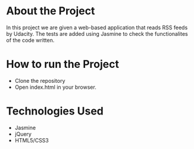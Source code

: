 # About the Project

In this project we are given a web-based application that reads RSS feeds by Udacity. The tests are added using Jasmine to check the functionalites of the code written.

# How to run the Project

- Clone the repository 
- Open index.html in your browser.

# Technologies Used

- Jasmine
- jQuery
- HTML5/CSS3
